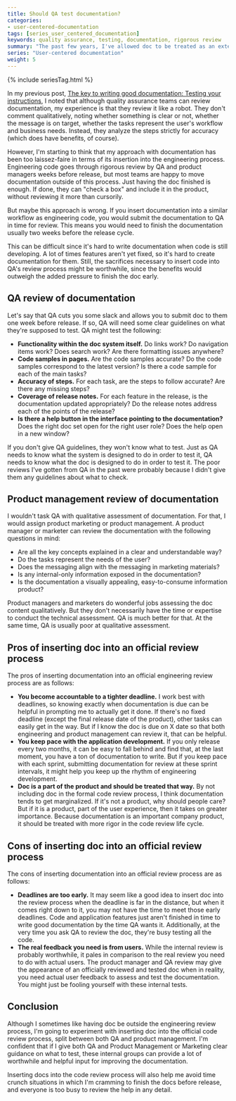 ```yaml
---
title: Should QA test documentation?
categories:
- user-centered-documentation
tags: [series_user_centered_documentation]
keywords: quality assurance, testing, documentation, rigorous review
summary: "The past few years, I've allowed doc to be treated as an external product, separate from the software engineering code. In reality, doc would probably benefit tremendously from a more strict integration with the engineering code review cycles, with the review split between QA and product management."
series: "User-centered documentation"
weight: 5
---
```

{% include seriesTag.html %}

In my previous post, [The key to writing good documentation: Testing your instructions](http://idratherbewriting.com/2015/07/07/testing-your-instructions/), I noted that although quality assurance teams can review documentation, my experience is that they review it like a robot. They don't comment qualitatively, noting whether something is clear or not, whether the message is on target, whether the tasks represent the user's workflow and business needs. Instead, they analyze the steps strictly for accuracy (which does have benefits, of course).

However, I'm starting to think that my approach with documentation has been too laissez-faire in terms of its insertion into the engineering process. Engineering code goes through rigorous review by QA and product managers weeks before release, but most teams are happy to move documentation outside of this process. Just having the doc finished is enough. If done, they can "check a box" and include it in the product, without reviewing it more than cursorily.

But maybe this approach is wrong. If you insert documentation into a similar workflow as engineering code, you would submit the documentation to QA in time for review. This means you would need to finish the documentation usually two weeks before the release cycle. 

This can be difficult since it's hard to write documentation when code is still developing. A lot of times features aren't yet fixed, so it's hard to create documentation for them. Still, the sacrifices necessary to insert code into QA's review process might be worthwhile, since the benefits would outweigh the added pressure to finish the doc early. 

## QA review of documentation

Let's say that QA cuts you some slack and allows you to submit doc to them one week before release. If so, QA will need some clear guidelines on what they're supposed to test. QA might test the following:

* **Functionality within the doc system itself.** Do links work? Do navigation items work? Does search work? Are there formatting issues anywhere? 
* **Code samples in pages.** Are the code samples accurate? Do the code samples correspond to the latest version? Is there a code sample for each of the main tasks?
* **Accuracy of steps.** For each task, are the steps to follow accurate? Are there any missing steps? 
* **Coverage of release notes.** For each feature in the release, is the documentation updated appropriately? Do the release notes address each of the points of the release?
* **Is there a help button in the interface pointing to the documentation?** Does the right doc set open for the right user role? Does the help open in a new window?

If you don't give QA guidelines, they won't know what to test. Just as QA needs to know what the system is designed to do in order to test it, QA needs to know what the doc is designed to do in order to test it. The poor reviews I've gotten from QA in the past were probably because I didn't give them any guidelines about what to check. 

## Product management review of documentation

I wouldn't task QA with qualitative assessment of documentation. For that, I would assign product marketing or product management. A product manager or marketer can review the documentation with the following questions in mind:

* Are all the key concepts explained in a clear and understandable way?
* Do the tasks represent the needs of the user?
* Does the messaging align with the messaging in marketing materials?
* Is any internal-only information exposed in the documentation?
* Is the documentation a visually appealing, easy-to-consume information product?

Product managers and marketers do wonderful jobs assessing the doc content qualitatively. But they don't necessarily have the time or expertise to conduct the technical assessment. QA is much better for that. At the same time, QA is usually poor at qualitative assessment.

## Pros of inserting doc into an official review process

The pros of inserting documentation into an official engineering review process are as follows:

* **You become accountable to a tighter deadline.** I work best with deadlines, so knowing exactly when documentation is due can be helpful in prompting me to actually get it done. If there's no fixed deadline (except the final release date of the product), other tasks can easily get in the way. But if I know the doc is due on X date so that both engineering and product management can review it, that can be helpful.
* **You keep pace with the application development.** If you only release every two months, it can be easy to fall behind and find that, at the last moment, you have a ton of documentation to write. But if you keep pace with each sprint, submitting documentation for review at these sprint intervals, it might help you keep up the rhythm of engineering development. 
* **Doc is a part of the product and should be treated that way.** By not including doc in the formal code review process, I think documentation tends to get marginalized. If it's not a product, why should people care? But if it is a product, part of the user experience, then it takes on greater importance. Because documentation is an important company product, it should be treated with more rigor in the code review life cycle.

## Cons of inserting doc into an official review process

The cons of inserting documentation into an official review process are as follows:

* **Deadlines are too early.** It may seem like a good idea to insert doc into the review process when the deadline is far in the distance, but when it comes right down to it, you may not have the time to meet those early deadlines. Code and application features just aren't finished in time to write good documentation by the time QA wants it. Additionally, at the very time you ask QA to review the doc, they're busy testing all the code.
* **The real feedback you need is from users.** While the internal review is probably worthwhile, it pales in comparison to the real review you need to do with actual users. The product manager and QA review may give the appearance of an officially reviewed and tested doc when in reality, you need actual user feedback to assess and test the documentation. You might just be fooling yourself with these internal tests.

## Conclusion

Although I sometimes like having doc be outside the engineering review process, I'm going to experiment with inserting doc into the official code review process, split between both QA and product management. I'm confident that if I give both QA and Product Management or Marketing clear guidance on what to test, these internal groups can provide a lot of worthwhile and helpful input for improving the documentation.

Inserting docs into the code review process will also help me avoid time crunch situations in which I'm cramming to finish the docs before release, and everyone is too busy to review the help in any detail.



